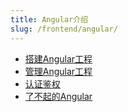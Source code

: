 ```yaml
---
title: Angular介绍
slug: /frontend/angular/
---
```


+ [搭建Angular工程](./setup-angular-project.md)
+ [管理Angular工程](./manage-angular-project.md)
+ [认证鉴权](./auth.md)
+ [了不起的Angular](./awesome.md)
